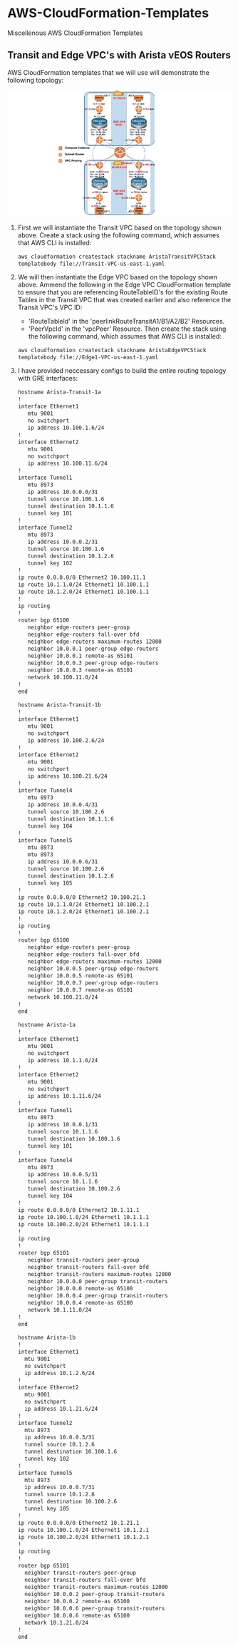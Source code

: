 # AWS-CloudFormation-Templates
Miscellenous AWS CloudFormation Templates

## Transit and Edge VPC's with Arista vEOS Routers

AWS CloudFormation templates that we will use will demonstrate the following topology:

![Transit and Edge VPC's with Arista vEOS Routers](https://github.com/vipulchib/AWS-CloudFormation-Templates/blob/master/AWS-Transit_and_Edge-VPC_with_Arista.jpg)

1.  First we will instantiate the Transit VPC based on the topology shown above.  Create a stack using the following command, 
which assumes that AWS CLI is installed:
     ```
     aws cloudformation createstack stackname AristaTransitVPCStack templatebody file://Transit-VPC-us-east-1.yaml
     ```

2.  We will then instantiate the Edge VPC based on the topology shown above.  Ammend the following in the Edge VPC 
CloudFormation template to ensure that you are referencing RouteTableID's for the existing Route Tables in the Transit VPC 
that was created earlier and also reference the Transit VPC's VPC ID:
     - 'RouteTableId' in the 'peerlinkRouteTransitA1/B1/A2/B2' Resources.
     - 'PeerVpcId' in the 'vpcPeer' Resource.
     Then create the stack using the following command, which assumes that AWS CLI is installed:
     ```
     aws cloudformation createstack stackname AristaEdgeVPCStack templatebody file://Edge1-VPC-us-east-1.yaml
     ```

3.  I have provided neccessary configs to build the entire routing topology with GRE interfaces:
     ```
     hostname Arista-Transit-1a
     !
	interface Ethernet1
   		mtu 9001
   		no switchport
   		ip address 10.100.1.6/24
	!
	interface Ethernet2
   		mtu 9001
   		no switchport
   		ip address 10.100.11.6/24
	!
	interface Tunnel1
   		mtu 8973
   		ip address 10.0.0.0/31
   		tunnel source 10.100.1.6
   		tunnel destination 10.1.1.6
   		tunnel key 101
	!
	interface Tunnel2
   		mtu 8973
   		ip address 10.0.0.2/31
   		tunnel source 10.100.1.6
   		tunnel destination 10.1.2.6
   		tunnel key 102
	!
	ip route 0.0.0.0/0 Ethernet2 10.100.11.1
	ip route 10.1.1.0/24 Ethernet1 10.100.1.1
	ip route 10.1.2.0/24 Ethernet1 10.100.1.1
	!
	ip routing
	!
	router bgp 65100
   		neighbor edge-routers peer-group
   		neighbor edge-routers fall-over bfd
   		neighbor edge-routers maximum-routes 12000
   		neighbor 10.0.0.1 peer-group edge-routers
   		neighbor 10.0.0.1 remote-as 65101
   		neighbor 10.0.0.3 peer-group edge-routers
   		neighbor 10.0.0.3 remote-as 65101
		network 10.100.11.0/24
	!
	end
     ```

     ```
     hostname Arista-Transit-1b
     !
	interface Ethernet1
   		mtu 9001
   		no switchport
   		ip address 10.100.2.6/24
	!
	interface Ethernet2
   		mtu 9001
   		no switchport
   		ip address 10.100.21.6/24
	!
	interface Tunnel4
   		mtu 8973
   		ip address 10.0.0.4/31
   		tunnel source 10.100.2.6
   		tunnel destination 10.1.1.6
   		tunnel key 104
	!
	interface Tunnel5
   		mtu 8973
   		mtu 8973
   		ip address 10.0.0.6/31
   		tunnel source 10.100.2.6
   		tunnel destination 10.1.2.6
   		tunnel key 105
	!
	ip route 0.0.0.0/0 Ethernet2 10.100.21.1
	ip route 10.1.1.0/24 Ethernet1 10.100.2.1
	ip route 10.1.2.0/24 Ethernet1 10.100.2.1
	!
	ip routing
	!
	router bgp 65100
   		neighbor edge-routers peer-group
   		neighbor edge-routers fall-over bfd
   		neighbor edge-routers maximum-routes 12000
   		neighbor 10.0.0.5 peer-group edge-routers
   		neighbor 10.0.0.5 remote-as 65101
   		neighbor 10.0.0.7 peer-group edge-routers
   		neighbor 10.0.0.7 remote-as 65101
		network 10.100.21.0/24
	!
	end
     ```
     
     ```
     hostname Arista-1a
     !
	interface Ethernet1
   		mtu 9001
   		no switchport
   		ip address 10.1.1.6/24
	!
	interface Ethernet2
   		mtu 9001
   		no switchport
   		ip address 10.1.11.6/24
	!
	interface Tunnel1
   		mtu 8973
   		ip address 10.0.0.1/31
   		tunnel source 10.1.1.6
   		tunnel destination 10.100.1.6
   		tunnel key 101
	!
	interface Tunnel4
   		mtu 8973
   		ip address 10.0.0.5/31
   		tunnel source 10.1.1.6
   		tunnel destination 10.100.2.6
   		tunnel key 104
	!
	ip route 0.0.0.0/0 Ethernet2 10.1.11.1
	ip route 10.100.1.0/24 Ethernet1 10.1.1.1
	ip route 10.100.2.0/24 Ethernet1 10.1.1.1
	!
	ip routing
	!
	router bgp 65101
   		neighbor transit-routers peer-group
   		neighbor transit-routers fall-over bfd
   		neighbor transit-routers maximum-routes 12000
   		neighbor 10.0.0.0 peer-group transit-routers
   		neighbor 10.0.0.0 remote-as 65100
   		neighbor 10.0.0.4 peer-group transit-routers
   		neighbor 10.0.0.4 remote-as 65100
   		network 10.1.11.0/24
	!
	end
     ```
     
      ```
     hostname Arista-1b
     !
	interface Ethernet1
   		mtu 9001
   		no switchport
   		ip address 10.1.2.6/24
	!
	interface Ethernet2
   		mtu 9001
   		no switchport
   		ip address 10.1.21.6/24
	!
	interface Tunnel2
   		mtu 8973
   		ip address 10.0.0.3/31
   		tunnel source 10.1.2.6
   		tunnel destination 10.100.1.6
   		tunnel key 102
	!
	interface Tunnel5
   		mtu 8973
   		ip address 10.0.0.7/31
   		tunnel source 10.1.2.6
   		tunnel destination 10.100.2.6
   		tunnel key 105
	!
	ip route 0.0.0.0/0 Ethernet2 10.1.21.1
	ip route 10.100.1.0/24 Ethernet1 10.1.2.1
	ip route 10.100.2.0/24 Ethernet1 10.1.2.1
	!
	ip routing
	!
	router bgp 65101
   		neighbor transit-routers peer-group
   		neighbor transit-routers fall-over bfd
   		neighbor transit-routers maximum-routes 12000
   		neighbor 10.0.0.2 peer-group transit-routers
   		neighbor 10.0.0.2 remote-as 65100
   		neighbor 10.0.0.6 peer-group transit-routers
   		neighbor 10.0.0.6 remote-as 65100
   		network 10.1.21.0/24
	!
	end
     ```
